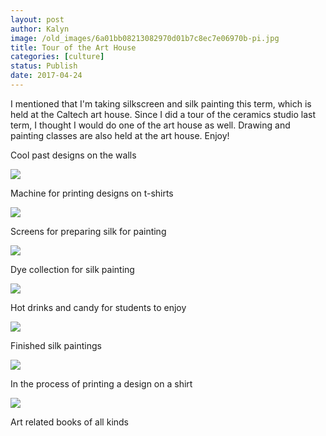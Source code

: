 ```yaml
---
layout: post
author: Kalyn
image: /old_images/6a01bb08213082970d01b7c8ec7e06970b-pi.jpg
title: Tour of the Art House
categories: [culture]
status: Publish
date: 2017-04-24
---
```


I mentioned that I'm taking silkscreen and silk painting this term, which is held at the Caltech art house. Since I did a tour of the ceramics studio last term, I thought I would do one of the art house as well. Drawing and painting classes are also held at the art house. Enjoy!

Cool past designs on the walls


![](/old_images/6a01bb08213082970d01bb098f942f970d-pi.jpg)

Machine for printing designs on t-shirts


![](/old_images/6a01bb08213082970d01b8d276d298970c-pi.jpg)

Screens for preparing silk for painting


![](/old_images/6a01bb08213082970d01b7c8ec7e45970b-pi.jpg)

Dye collection for silk painting


![](/old_images/6a01bb08213082970d01b8d276d2b9970c-pi.jpg)

Hot drinks and candy for students to enjoy


![](/old_images/6a01bb08213082970d01b7c8ec7e66970b-pi.jpg)

Finished silk paintings


![](/old_images/6a01bb08213082970d01bb098f9468970d-pi.jpg)

In the process of printing a design on a shirt


![](/old_images/6a01bb08213082970d01b8d276d2f0970c-pi.jpg)

Art related books of all kinds

